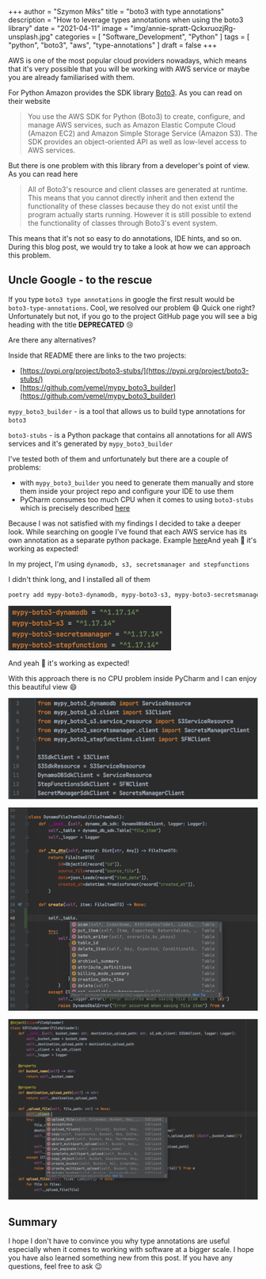 +++
author = "Szymon Miks"
title = "boto3 with type annotations"
description = "How to leverage types annotations when using the boto3 library"
date = "2021-04-11"
image = "img/annie-spratt-QckxruozjRg-unsplash.jpg"
categories = [
     "Software_Development", "Python"
]
tags = [
    "python", "boto3", "aws", "type-annotations"
]
draft = false
+++

AWS is one of the most popular cloud providers nowadays, 
which means that it's very possible that you will be working with AWS service or maybe you are already familiarised with them. 

For Python Amazon provides the SDK library [Boto3](https://boto3.amazonaws.com/v1/documentation/api/latest/index.html). 
As you can read on their website

> You use the AWS SDK for Python (Boto3) to create, configure, and manage AWS services, 
> such as Amazon Elastic Compute Cloud (Amazon EC2) and Amazon Simple Storage Service (Amazon S3). 
> The SDK provides an object-oriented API as well as low-level access to AWS services.

But there is one problem with this library from a developer's point of view. As you can read here

> All of Boto3's resource and client classes are generated at runtime. 
> This means that you cannot directly inherit and then extend the functionality of these classes because they do not exist until the program actually starts running. 
> However it is still possible to extend the functionality of classes through Boto3's event system.

This means that it's not so easy to do annotations, IDE hints, and so on. 
During this blog post, we would try to take a look at how we can approach this problem.

## Uncle Google - to the rescue

If you type `boto3 type annotations` in google the first result would be `boto3-type-annotations`. 
Cool, we resolved our problem 😄 Quick one right? 
Unfortunately but not, if you go to the project GitHub page you will see a big heading with the title **DEPRECATED** 😢

Are there any alternatives?

Inside that README there are links to the two projects:

- [https://pypi.org/project/boto3-stubs/](https://pypi.org/project/boto3-stubs/)
- [https://github.com/vemel/mypy_boto3_builder](https://github.com/vemel/mypy_boto3_builder)

`mypy_boto3_builder` - is a tool that allows us to build type annotations for `boto3`

`boto3-stubs`  - is a Python package that contains all annotations for all AWS services and it's generated by `mypy_boto3_builder`

I've tested both of them and unfortunately but there are a couple of problems:

- with `mypy_boto3_builder` you need to generate them manually and store them inside your project repo and configure your IDE to use them
- PyCharm consumes too much CPU when it comes to using `boto3-stubs` which is precisely described [here](https://github.com/vemel/mypy_boto3_builder#pycharm-consumes-too-much-cpu)

Because I was not satisfied with my findings I decided to take a deeper look. 
While searching on google I've found that each AWS service has its own annotation as a separate python package. 
Example [here](https://pypi.org/project/mypy-boto3-secretsmanager/)And yeah 🎉 it's working as expected!

In my project, I'm using `dynamodb, s3, secretsmanager and stepfunctions`

I didn't think long, and I installed all of them

```bash
poetry add mypy-boto3-dynamodb, mypy-boto3-s3, mypy-boto3-secretsmanager, mypy-boto3-stepfunctions
```

![screenshoot1.png](img/screenshoot1.png)

And yeah 🎉 it's working as expected!

With this approach there is no CPU problem inside PyCharm and I can enjoy this beautiful view 😄

![screen2.png](img/screen2.png)

![screen3.png](img/screen3.png)

![screen4.png](img/screen4.png)

## Summary

I hope I don't have to convince you why type annotations are useful especially when it comes to working with software at a bigger scale. 
I hope you have also learned something new from this post. 
If you have any questions, feel free to ask 😉

